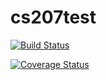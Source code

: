 # cs207test

[![Build Status](https://travis-ci.org/heidichen/cs207test.svg?branch=master)](https://travis-ci.org/heidichen/cs207test)

[![Coverage Status](https://coveralls.io/repos/github/heidichen/cs207test/badge.svg?branch=master)](https://coveralls.io/github/heidichen/cs207test?branch=master)